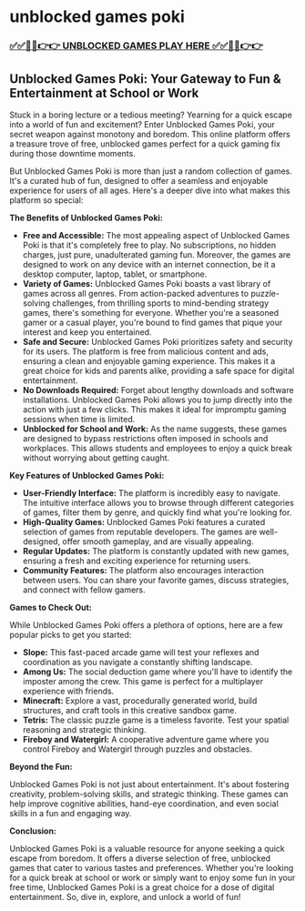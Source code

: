 # unblocked games poki

### [✅✅🔴🔴👉👉 UNBLOCKED GAMES PLAY HERE ✅✅🔴🔴👉👉](https://topstoryindia.com)

## Unblocked Games Poki: Your Gateway to Fun & Entertainment at School or Work

Stuck in a boring lecture or a tedious meeting?  Yearning for a quick escape into a world of fun and excitement? Enter Unblocked Games Poki, your secret weapon against monotony and boredom. This online platform offers a treasure trove of free, unblocked games perfect for a quick gaming fix during those downtime moments. 

But Unblocked Games Poki is more than just a random collection of games. It's a curated hub of fun, designed to offer a seamless and enjoyable experience for users of all ages. Here's a deeper dive into what makes this platform so special:

**The Benefits of Unblocked Games Poki:**

* **Free and Accessible:** The most appealing aspect of Unblocked Games Poki is that it's completely free to play. No subscriptions, no hidden charges, just pure, unadulterated gaming fun. Moreover, the games are designed to work on any device with an internet connection, be it a desktop computer, laptop, tablet, or smartphone.
* **Variety of Games:** Unblocked Games Poki boasts a vast library of games across all genres. From action-packed adventures to puzzle-solving challenges, from thrilling sports to mind-bending strategy games, there's something for everyone. Whether you're a seasoned gamer or a casual player, you're bound to find games that pique your interest and keep you entertained.
* **Safe and Secure:** Unblocked Games Poki prioritizes safety and security for its users. The platform is free from malicious content and ads, ensuring a clean and enjoyable gaming experience. This makes it a great choice for kids and parents alike, providing a safe space for digital entertainment.
* **No Downloads Required:** Forget about lengthy downloads and software installations. Unblocked Games Poki allows you to jump directly into the action with just a few clicks. This makes it ideal for impromptu gaming sessions when time is limited.
* **Unblocked for School and Work:** As the name suggests, these games are designed to bypass restrictions often imposed in schools and workplaces. This allows students and employees to enjoy a quick break without worrying about getting caught.

**Key Features of Unblocked Games Poki:**

* **User-Friendly Interface:** The platform is incredibly easy to navigate. The intuitive interface allows you to browse through different categories of games, filter them by genre, and quickly find what you're looking for.
* **High-Quality Games:** Unblocked Games Poki features a curated selection of games from reputable developers. The games are well-designed, offer smooth gameplay, and are visually appealing.
* **Regular Updates:** The platform is constantly updated with new games, ensuring a fresh and exciting experience for returning users. 
* **Community Features:** The platform also encourages interaction between users. You can share your favorite games, discuss strategies, and connect with fellow gamers.

**Games to Check Out:**

While Unblocked Games Poki offers a plethora of options, here are a few popular picks to get you started:

* **Slope:** This fast-paced arcade game will test your reflexes and coordination as you navigate a constantly shifting landscape.
* **Among Us:** The social deduction game where you'll have to identify the imposter among the crew. This game is perfect for a multiplayer experience with friends.
* **Minecraft:** Explore a vast, procedurally generated world, build structures, and craft tools in this creative sandbox game.
* **Tetris:** The classic puzzle game is a timeless favorite. Test your spatial reasoning and strategic thinking.
* **Fireboy and Watergirl:** A cooperative adventure game where you control Fireboy and Watergirl through puzzles and obstacles.

**Beyond the Fun:**

Unblocked Games Poki is not just about entertainment. It's about fostering creativity, problem-solving skills, and strategic thinking. These games can help improve cognitive abilities, hand-eye coordination, and even social skills in a fun and engaging way.

**Conclusion:**

Unblocked Games Poki is a valuable resource for anyone seeking a quick escape from boredom. It offers a diverse selection of free, unblocked games that cater to various tastes and preferences. Whether you're looking for a quick break at school or work or simply want to enjoy some fun in your free time, Unblocked Games Poki is a great choice for a dose of digital entertainment. So, dive in, explore, and unlock a world of fun! 
